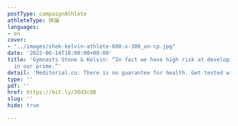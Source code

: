 ```yaml
---
postType: campaignAthlete
athleteType: 体操
languages:
- en
cover:
- "../images/shek-kelvin-athlete-600-x-300_on-cp.jpg"
date: '2022-06-14T18:00:00+08:00'
title: 'Gymnasts Stone & Kelvin: “In fact we have high risk at developing NPC even
  in our prime.”'
detail: 'Meditorial.co: There is no guarantee for health. Get tested with NPC regularly'
type: ''
pdf: ''
href: https://bit.ly/3Od3c8B
slug: ''
hide: true

---
```

